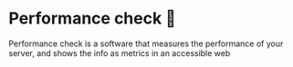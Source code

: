 # Performance check 🚀

Performance check is a software that measures the performance of your server, and shows the info as metrics in an accessible web
